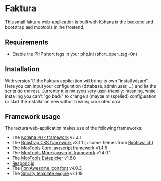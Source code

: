 # Faktura
This small faktura web-application is built with Kohana in the backend and bootstrap and mootools in the frontend.

## Requirements
 * Enable the PHP short tags in your php.ini (short_open_tag=On)

## Installation
With version 1.1 the Faktura application will bring its own "install wizard". Here you can input your configuration (database, admin user, ...) and let the script do the rest.
Currently it is not (yet) very user-friendly: meaning, while installing you can't "go back" to change a (maybe misspelled) configuration or start the installation new without risking corrupted data.

## Framework usage
The faktura web-application makes use of the following frameworks:
 * The [Kohana PHP framework](http://kohanaframework.org/) v3.3.1
 * The [Boostrap CSS framework](http://getbootstrap.com/) v3.1.1 (+ some themes from [Bootswatch](http://bootswatch.com))
 * The [MooTools Core javascript framework](http://mootools.net/) v1.4.5
 * The [MooTools More javascript framework](http://mootools.net/more/) v1.4.0.1
 * The [MooTools Datepicker](http://mootools.net/forge/p/mootools_datepicker) v1.6.0
 * [Respond.js](https://github.com/scottjehl/Respond)
 * The [FontAwesome icon font](http://fortawesome.github.io/Font-Awesome/) v4.0.3
 * The [Smarty template engine](http://www.smarty.net/) v3.1.18
